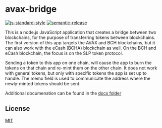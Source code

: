 # avax-bridge

[![js-standard-style](https://img.shields.io/badge/code%20style-standard-brightgreen.svg)](http://standardjs.com) [![semantic-release](https://img.shields.io/badge/%20%20%F0%9F%93%A6%F0%9F%9A%80-semantic--release-e10079.svg)](https://github.com/semantic-release/semantic-release)

This is a node.js JavaScript application that creates a bridge between two blockchains, for the purpose of transferring tokens between blockchains. The first version of this app targets the AVAX and BCH blockchains, but it can also work with the eCash (BCHA) blockchain as well. On the BCH and eCash blockchain, the focus is on the SLP token protocol.

Sending a token to this app on one chain, will cause the app to burn the tokens on that chain and re-mint them on the other chain. It does not work with general tokens, but only with specific tokens the app is set up to handle. The memo field is used to communicate the address where the newly-minted tokens should be sent.

Additional documenation can be found in the [docs folder](./docs)


## License
[MIT](./LICENSE.md)
